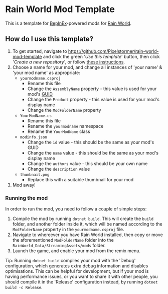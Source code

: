 # Rain World Mod Template

This is a template for [BepInEx](https://github.com/BepInEx/BepInEx)-powered mods for [Rain World](https://store.steampowered.com/app/312520/Rain_World/).

## How do I use this template?

1. To get started, navigate to https://github.com/Pixelstormer/rain-world-mod-template and click the green '*Use this template*' button, then click '*Create a new repository*', or follow [these instructions](https://docs.github.com/en/repositories/creating-and-managing-repositories/creating-a-repository-from-a-template).
2. Choose a name for your mod, and change all instances of 'your name' & 'your mod name' as appropriate:
    - `yourmodname.csproj`
        - Rename this file
        - Change the `AssemblyName` property - this value is used for your mod's [GUID](https://rainworldmodding.miraheze.org/wiki/BepInPlugins#Step_2.3_-_Setting_up_the_mod's_information)
        - Change the `Product` property - this value is used for your mod's display name
        - Change  the `ModFolderName` property
    - `YourModName.cs`
        - Rename this file
        - Rename the `yourmodname` namespace
        - Rename the `YourModName` class
    - `modinfo.json`
        - Change the `id` value - this should be the same as your mod's GUID
        - Change the `name` value - this should be the same as your mod's display name
        - Change the `authors` value - this should be your own name
        - Change the `description` value
    - `thumbnail.png`
        - Replace this with a suitable thumbnail for your mod
3. Mod away!

### Running the mod

In order to run the mod, you need to follow a couple of simple steps:
1. Compile the mod by running `dotnet build`. This will create the `build` folder, and another folder inside it, which will be named according to the `ModFolderName` property in the `yourmodname.csproj` file.
2. Navigate to whereever you have Rain World installed, then copy or move the aforementioned `ModFolderName` folder into the `RainWorld_Data/StreamingAssets/mods` folder.
3. Launch the game, and enable your mod from the remix menu.

Tip: Running `dotnet build` compiles your mod with the 'Debug' configuration, which generates extra debug information and disables optimisations. This can be helpful for development, but if your mod is having performance issues, or you want to share it with other people, you should compile it in the 'Release' configuration instead, by running `dotnet build -c Release`.
